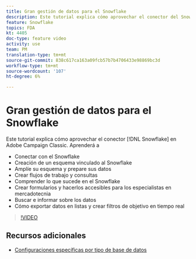 ```yaml
---
title: Gran gestión de datos para el Snowflake
description: Este tutorial explica cómo aprovechar el conector del Snowflake en Adobe Campaign Classic
feature: Snowflake
topics: FDA
kt: 4405
doc-type: feature video
activity: use
team: PM
translation-type: tm+mt
source-git-commit: 838c617ca163a09fcb57b7b4706433e98869bc3d
workflow-type: tm+mt
source-wordcount: '107'
ht-degree: 6%

---
```



# Gran gestión de datos para el Snowflake

Este tutorial explica cómo aprovechar el conector [!DNL Snowflake] en Adobe Campaign Classic.
Aprenderá a

* Conectar con el Snowflake
* Creación de un esquema vinculado al Snowflake
* Amplíe su esquema y prepare sus datos
* Crear flujos de trabajo y consultas
* Comprender lo que sucede en el Snowflake
* Crear formularios y hacerlos accesibles para los especialistas en mercadotecnia
* Buscar e informar sobre los datos
* Cómo exportar datos en listas y crear filtros de objetivo en tiempo real

>[!VIDEO](https://video.tv.adobe.com/v/31588?quality=12&learn=on)

## Recursos adicionales

* [Configuraciones específicas por tipo de base de datos](https://docs.adobe.com/content/help/en/campaign-classic/using/getting-started/accessing-external-database/specific-configuration-database.html)
